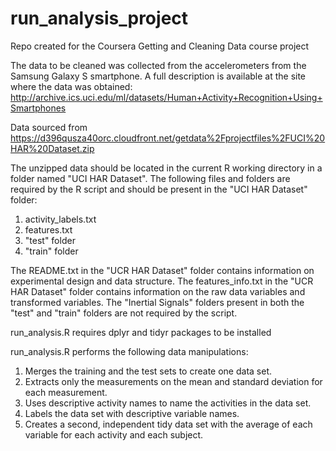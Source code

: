 # run_analysis_project
Repo created for the Coursera Getting and Cleaning Data course project

The data to be cleaned was collected from the accelerometers from the Samsung Galaxy S smartphone. A full description is available at the site where the data was obtained:
http://archive.ics.uci.edu/ml/datasets/Human+Activity+Recognition+Using+Smartphones

Data sourced from https://d396qusza40orc.cloudfront.net/getdata%2Fprojectfiles%2FUCI%20HAR%20Dataset.zip

The unzipped data should be located in the current R working directory in a folder named "UCI HAR Dataset".
The following files and folders are required by the R script and should be present in the "UCI HAR Dataset" folder:
1. activity_labels.txt
2. features.txt
3. "test" folder
4. "train" folder

The README.txt in the "UCR HAR Dataset" folder contains information on experimental design and data structure.
The features_info.txt in the "UCR HAR Dataset" folder contains information on the raw data variables and transformed variables.
The "Inertial Signals" folders present in both the "test" and "train" folders are not required by the script.

run_analysis.R requires dplyr and tidyr packages to be installed

run_analysis.R performs the following data manipulations:
1. Merges the training and the test sets to create one data set.
2. Extracts only the measurements on the mean and standard deviation for each measurement. 
3. Uses descriptive activity names to name the activities in the data set.
4. Labels the data set with descriptive variable names. 
5. Creates a second, independent tidy data set with the average of each variable for each activity and each subject.


